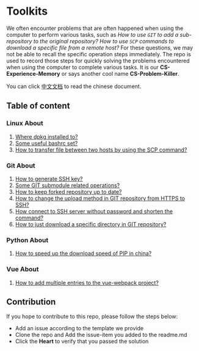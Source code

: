 # Toolkits

We often encounter problems that are often happened when using the computer to perform various tasks, such as *How to use `GIT` to add a sub-repository to the original repository?* *How to use `SCP` commands to download a specific file from a remote host?* For these questions, we may not be able to recall the specific operation steps immediately. The repo is used to record those steps for quickly solving the problems encountered when using the computer to complete various tasks. It is our **CS-Experience-Memory** or says another cool name **CS-Problem-Killer**.

You can click [中文文档](./readme_zh.md) to read the chinese document.

## Table of content

### Linux About

1. [Where dpkg installed to?](https://github.com/niudong1001/toolkits/issues/1)
2. [Some useful bashrc set?](https://github.com/niudong1001/toolkits/issues/2)
3. [How to transfer file between two hosts by using the SCP command?](https://github.com/niudong1001/toolkits/issues/7)

### Git About

1. [How to generate SSH key?](https://github.com/niudong1001/toolkits/issues/6)
2. [Some GIT submodule related operations?](https://github.com/niudong1001/toolkits/issues/4)
3. [How to keep forked repository up to date?](https://github.com/niudong1001/toolkits/issues/5)
4. [How to change the upload method in GIT repository from HTTPS to SSH?](https://github.com/niudong1001/toolkits/issues/3)
5. [How connect to SSH server without password and shorten the command?](https://github.com/niudong1001/toolkits/issues/9)
6. [How to just download a specific directory in GIT repository?](https://github.com/niudong1001/toolkits/issues/11)

### Python About

1. [How to speed up the download speed of PIP in china?](https://github.com/niudong1001/toolkits/issues/8)

### Vue About

1. [How to add multiple entries to the vue-webpack project?](https://github.com/niudong1001/toolkits/issues/10)

## Contribution

If you hope to contribute to this repo, please follow the steps below:

- Add an issue according to the template we provide
- Clone the repo and Add the issue-item you added to the readme.md
- Click the **Heart** to verify that you passed the solution
